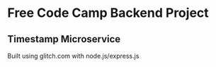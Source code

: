 # Free Code Camp Backend Project
## Timestamp Microservice

Built using glitch.com with node.js/express.js